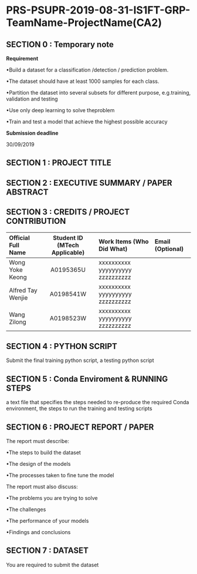 # PRS-PSUPR-2019-08-31-IS1FT-GRP-TeamName-ProjectName(CA2)

## SECTION 0 : Temporary note

**Requirement**

•Build a dataset for a classification /detection / prediction problem.

•The dataset should have at least 1000 samples for each class.

•Partition the dataset into several subsets for different purpose, e.g.training, validation and testing

•Use only deep learning to solve theproblem

•Train and test a model that achieve the highest possible accuracy

**Submission deadline**

30/09/2019

## SECTION 1 : PROJECT TITLE
## SECTION 2 : EXECUTIVE SUMMARY / PAPER ABSTRACT
## SECTION 3 : CREDITS / PROJECT CONTRIBUTION

| Official Full Name  | Student ID (MTech Applicable)  | Work Items (Who Did What) | Email (Optional) |
| :------------ |:---------------:| :-----| :-----|
| Wong Yoke Keong | A0195365U | xxxxxxxxxx yyyyyyyyyy zzzzzzzzzz|  |
| Alfred Tay Wenjie | A0198541W | xxxxxxxxxx yyyyyyyyyy zzzzzzzzzz|  |
| Wang Zilong | A0198523W | xxxxxxxxxx yyyyyyyyyy zzzzzzzzzz|  |

## SECTION 4 : PYTHON SCRIPT

Submit the final training python
script, a testing python script

## SECTION 5 : Conda Enviroment & RUNNING STEPS 

a text file that specifies the steps
needed to re-produce the required
Conda environment, the steps to run
the training and testing scripts

## SECTION 6 : PROJECT REPORT / PAPER

The report must describe:

•The steps to build the dataset

•The design of the models

•The processes taken to fine tune the
model

The report must also discuss:

•The problems you are trying to solve

•The challenges

•The performance of your models

•Findings and conclusions

## SECTION 7 : DATASET

You are required to submit the
dataset
